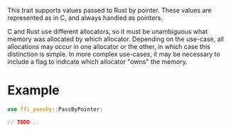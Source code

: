 This trait supports values passed to Rust by pointer.
These values are represented as in C, and always handled as pointers.

C and Rust use different allocators, so it must be unambiguous what memory was allocated by which allocator.
Depending on the use-case, all allocations may occur in one allocator or the other, in which case this distinction is simple.
In more complex use-cases, it may be necessary to include a flag to indicate which allocator "owns" the memory.

# Example

```rust
use ffi_passby::PassByPointer;

// TODO...

```
